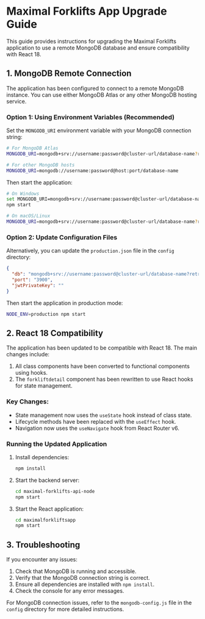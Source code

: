 # Maximal Forklifts App Upgrade Guide

This guide provides instructions for upgrading the Maximal Forklifts application to use a remote MongoDB database and ensure compatibility with React 18.

## 1. MongoDB Remote Connection

The application has been configured to connect to a remote MongoDB instance. You can use either MongoDB Atlas or any other MongoDB hosting service.

### Option 1: Using Environment Variables (Recommended)

Set the `MONGODB_URI` environment variable with your MongoDB connection string:

```bash
# For MongoDB Atlas
MONGODB_URI=mongodb+srv://username:password@cluster-url/database-name?retryWrites=true&w=majority

# For other MongoDB hosts
MONGODB_URI=mongodb://username:password@host:port/database-name
```

Then start the application:

```bash
# On Windows
set MONGODB_URI=mongodb+srv://username:password@cluster-url/database-name?retryWrites=true&w=majority
npm start

# On macOS/Linux
MONGODB_URI=mongodb+srv://username:password@cluster-url/database-name?retryWrites=true&w=majority npm start
```

### Option 2: Update Configuration Files

Alternatively, you can update the `production.json` file in the `config` directory:

```json
{
  "db": "mongodb+srv://username:password@cluster-url/database-name?retryWrites=true&w=majority",
  "port": "3900",
  "jwtPrivateKey": ""
}
```

Then start the application in production mode:

```bash
NODE_ENV=production npm start
```

## 2. React 18 Compatibility

The application has been updated to be compatible with React 18. The main changes include:

1. All class components have been converted to functional components using hooks.
2. The `forkliftdetail` component has been rewritten to use React hooks for state management.

### Key Changes:

- State management now uses the `useState` hook instead of class state.
- Lifecycle methods have been replaced with the `useEffect` hook.
- Navigation now uses the `useNavigate` hook from React Router v6.

### Running the Updated Application

1. Install dependencies:
   ```bash
   npm install
   ```

2. Start the backend server:
   ```bash
   cd maximal-forklifts-api-node
   npm start
   ```

3. Start the React application:
   ```bash
   cd maximalforkliftsapp
   npm start
   ```

## 3. Troubleshooting

If you encounter any issues:

1. Check that MongoDB is running and accessible.
2. Verify that the MongoDB connection string is correct.
3. Ensure all dependencies are installed with `npm install`.
4. Check the console for any error messages.

For MongoDB connection issues, refer to the `mongodb-config.js` file in the `config` directory for more detailed instructions.
